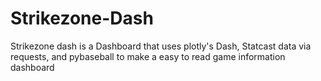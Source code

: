 # Strikezone-Dash
Strikezone dash is a Dashboard that uses plotly's Dash, Statcast data via requests, and pybaseball to make a easy to read game information dashboard

